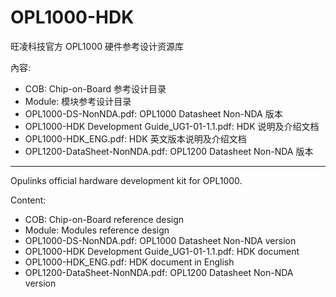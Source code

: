 
# OPL1000-HDK  
旺凌科技官方 OPL1000 硬件参考设计资源库

內容:

- COB: Chip-on-Board 参考设计目录
- Module: 模块参考设计目录
- OPL1000-DS-NonNDA.pdf: OPL1000 Datasheet Non-NDA 版本
- OPL1000-HDK Development Guide_UG1-01-1.1.pdf: HDK 说明及介绍文档
- OPL1000-HDK_ENG.pdf: HDK 英文版本说明及介绍文档  
- OPL1200-DataSheet-NonNDA.pdf: OPL1200 Datasheet Non-NDA 版本

---  
  
  
Opulinks official hardware development kit for OPL1000.

Content:

- COB: Chip-on-Board reference design
- Module: Modules reference design
- OPL1000-DS-NonNDA.pdf: OPL1000 Datasheet Non-NDA version
- OPL1000-HDK Development Guide_UG1-01-1.1.pdf: HDK document
- OPL1000-HDK_ENG.pdf: HDK document in English
- OPL1200-DataSheet-NonNDA.pdf: OPL1200 Datasheet Non-NDA version



